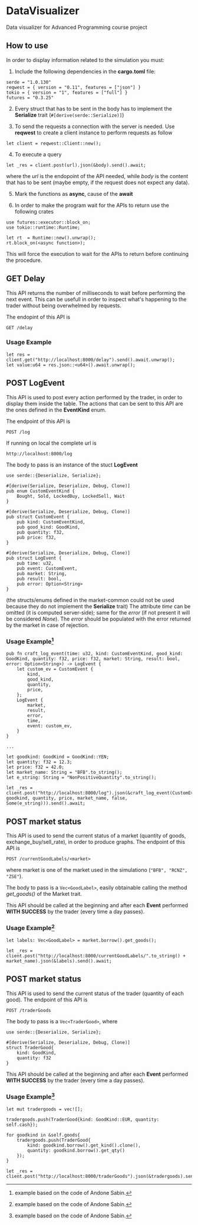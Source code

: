 # DataVisualizer
Data visualizer for Advanced Programming course project

## How to use
In order to display information related to the simulation you must:
1. Include the following dependencies in the __cargo.toml__ file:
```
serde = "1.0.130"
reqwest = { version = "0.11", features = ["json"] }
tokio = { version = "1", features = ["full"] }
futures = "0.3.25"
```

2. Every struct that has to be sent in the body has to implement the __Serialize__ trait (`#[derive(serde::Serialize)]`)

3. To send the requests a connection with the server is needed. Use __reqwest__ to create a client instance to perform requests as follow
```
let client = reqwest::Client::new();
```
4. To execute a query
```
let _res = client.post(url).json(&body).send().await;
```
where the _url_ is the endopoint of the API needed, while _body_ is the content that has to be sent (maybe empty, if the request does not expect any data).

5. Mark the functions as __async__, cause of the __await__

6. In order to make the program wait for the APIs to return use the following crates
```
use futures::executor::block_on;
use tokio::runtime::Runtime;

let rt  = Runtime::new().unwrap();
rt.block_on(<async function>);
```
This will force the execution to wait for the APIs to return before continuing the procedure.

## GET Delay
This API returns the number of milliseconds to wait before performing the next event. This can be usefull in order to inspect what's happening to the trader without being overwhelmed by requests.

The endopint of this API is
```
GET /delay
```
### Usage Example
```
let res = client.get("http://localhost:8000/delay").send().await.unwrap();
let value:u64 = res.json::<u64>().await.unwrap();
```

## POST LogEvent
This API is used to post every action performed by the trader, in order to display them inside the table. The actions that can be sent to this API are the ones defined in the __EventKind__ enum.

The endpoint of this API is
```
POST /log
```
If running on local the complete url is
```
http://localhost:8000/log
```
The body to pass is an instance of the stuct __LogEvent__
```
use serde::{Deserialize, Serialize};

#[derive(Serialize, Deserialize, Debug, Clone)]
pub enum CustomEventKind {
    Bought, Sold, LockedBuy, LockedSell, Wait
}

#[derive(Serialize, Deserialize, Debug, Clone)]
pub struct CustomEvent {
    pub kind: CustomEventKind,
    pub good_kind: GoodKind,
    pub quantity: f32,
    pub price: f32,
}

#[derive(Serialize, Deserialize, Debug, Clone)]
pub struct LogEvent {
    pub time: u32,
    pub event: CustomEvent,
    pub market: String,
    pub result: bool,
    pub error: Option<String>
}
```
(the structs/enums defined in the market-common could not be used because they do not implement the __Serialize__ trait)
The attribute _time_ can be omitted (it is computed server-side); same for the _error_ (if not present it will be considered _None_). The _error_ should be populated with the error returned by the market in case of rejection.

### Usage Example[^1]
```
pub fn craft_log_event(time: u32, kind: CustomEventKind, good_kind: GoodKind, quantity: f32, price: f32, market: String, result: bool, error: Option<String>) -> LogEvent {
    let custom_ev = CustomEvent {
        kind,
        good_kind,
        quantity,
        price,
    };
    LogEvent {
        market,
        result,
        error,
        time,
        event: custom_ev,
    }
}

...

let goodkind: GoodKind = GoodKind::YEN;
let quantity: f32 = 12.3;
let price: f32 = 42.0;
let market_name: String = "BFB".to_string();
let e_string: String = "NonPositiveQuantity".to_string();

let _res = client.post("http://localhost:8000/log").json(&craft_log_event(CustomEventKind::LockedBuy, goodkind, quantity, price, market_name, false, Some(e_string))).send().await;
```

## POST market status
This API is used to send the current status of a market (quantity of goods, exchange_buy/sell_rate), in order to produce graphs.
The endpoint of this API is
```
POST /currentGoodLabels/<market>
```
where market is one of the market used in the simulationo (`"BFB", "RCNZ", "ZSE"`).

The body to pass is a `Vec<GoodLabel>`, easily obtainable calling the method _get\_goods()_ of the Market trait.

This API should be called at the beginning and after each __Event__ performed __WITH SUCCESS__ by the trader (every time a day passes).

### Usage Example[^1]
```
let labels: Vec<GoodLabel> = market.borrow().get_goods();

let _res = client.post("http://localhost:8000/currentGoodLabels/".to_string() + market_name).json(&labels).send().await;
```

## POST market status
This API is used to send the current status of the trader (quantity of each good).
The endpoint of this API is
```
POST /traderGoods
```
The body to pass is a `Vec<TraderGood>`, where
```
use serde::{Deserialize, Serialize};

#[derive(Serialize, Deserialize, Debug, Clone)]
struct TraderGood{
    kind: GoodKind,
    quantity: f32
}

```

This API should be called at the beginning and after each __Event__ performed __WITH SUCCESS__ by the trader (every time a day passes).

### Usage Example[^1]
```
let mut tradergoods = vec![];

tradergoods.push(TraderGood{kind: GoodKind::EUR, quantity: self.cash});

for goodkind in &self.goods{
    tradergoods.push(TraderGood{
        kind: goodkind.borrow().get_kind().clone(),
        quantity: goodkind.borrow().get_qty()
    });
}

let _res = client.post("http://localhost:8000/traderGoods").json(&tradergoods).send().await;
```

[^1]: example based on the code of Andone Sabin.